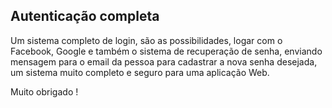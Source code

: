 <h2>Autenticação completa</h2>

Um sistema completo de login, são as possibilidades, logar com o Facebook, Google e também o sistema de recuperação de senha, enviando mensagem para o email da pessoa para cadastrar a nova senha desejada, um sistema muito completo e seguro para uma aplicação Web.



Muito obrigado !
